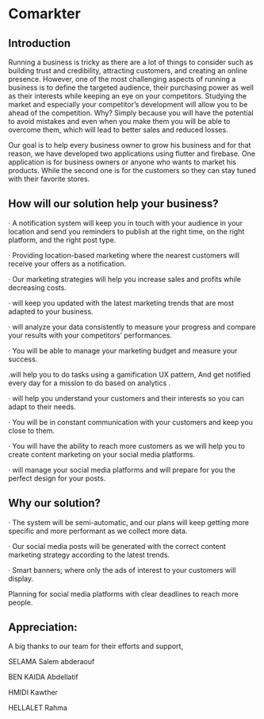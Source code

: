 # Comarkter

## Introduction 

Running a business is tricky as there are a lot of things to consider such as building trust and credibility, attracting customers, and creating an online presence. However, one of the most challenging aspects of running a business is to define the targeted audience, their purchasing power as well as their interests while keeping an eye on your competitors. Studying the market and especially your competitor’s development will allow you to be ahead of the competition. Why? Simply because you will have the potential to avoid mistakes and even when you make them you will be able to overcome them, which will lead to better sales and reduced losses. 

Our goal is to help every business owner to grow his business and for that reason, we have developed two applications using flutter and firebase. One application is for business owners or anyone who wants to market his products. While the second one is for the customers so they can stay tuned with their favorite stores.

## How will our solution help your business?

· A notification system will keep you in touch with your audience in your location and send you reminders to publish at the right time, on the right platform, and the right post type.

· Providing location-based marketing where the nearest customers will receive your offers as a notification. 

· Our marketing strategies will help you increase sales and profits while decreasing costs.

· will keep you updated with the latest marketing trends that are most adapted to your business.

· will analyze your data consistently to measure your progress and compare your results with your competitors’ performances.

· You will be able to manage your marketing budget and measure your success.

.will help you to do tasks using a gamification UX pattern, And get notified  every day  for a mission to do based on analytics .

· will help you understand your customers and their interests so you can adapt to their needs.

· You will be in constant communication with your customers and keep you close to them.

· You will have the ability to reach more customers as we will help you to create content marketing on your social media platforms.

· will manage your social media platforms and will prepare for you the perfect design for your posts.

## Why our solution?

· The system will be semi-automatic, and our plans will keep getting more specific and more performant as we collect more data. 

· Our social media posts will be generated with the correct content marketing strategy according to the latest trends. 

· Smart banners; where only the ads of interest to your customers will display. 

Planning for social media platforms with clear deadlines to reach more people.

## Appreciation:

A big thanks to our team for their efforts and support, 

SELAMA Salem abderaouf 

BEN KAIDA Abdellatif 

HMIDI Kawther 

HELLALET Rahma
